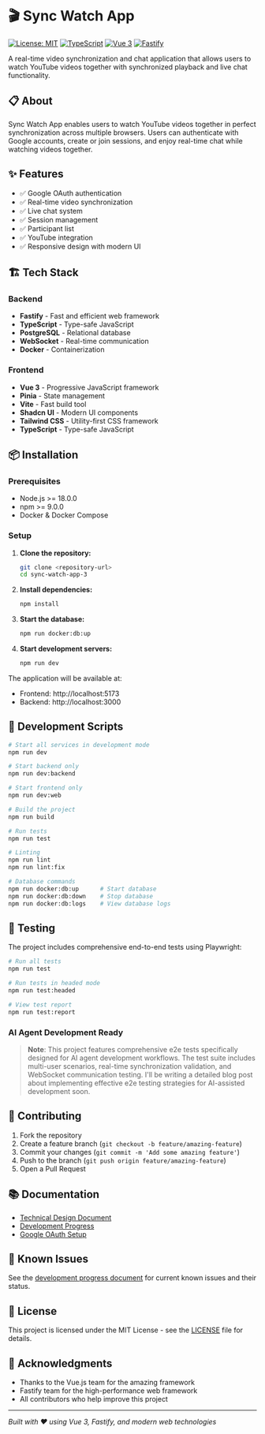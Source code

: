 # 🎬 Sync Watch App

[![License: MIT](https://img.shields.io/badge/License-MIT-yellow.svg)](https://opensource.org/licenses/MIT)
[![TypeScript](https://img.shields.io/badge/TypeScript-5.0-blue.svg)](https://www.typescriptlang.org/)
[![Vue 3](https://img.shields.io/badge/Vue-3.0-green.svg)](https://vuejs.org/)
[![Fastify](https://img.shields.io/badge/Fastify-4.0-black.svg)](https://www.fastify.io/)

A real-time video synchronization and chat application that allows users to watch YouTube videos together with synchronized playback and live chat functionality.

## 📋 About

Sync Watch App enables users to watch YouTube videos together in perfect synchronization across multiple browsers. Users can authenticate with Google accounts, create or join sessions, and enjoy real-time chat while watching videos together.

## ✨ Features

- ✅ Google OAuth authentication
- ✅ Real-time video synchronization
- ✅ Live chat system
- ✅ Session management
- ✅ Participant list
- ✅ YouTube integration
- ✅ Responsive design with modern UI

## 🏗️ Tech Stack

### Backend
- **Fastify** - Fast and efficient web framework
- **TypeScript** - Type-safe JavaScript
- **PostgreSQL** - Relational database
- **WebSocket** - Real-time communication
- **Docker** - Containerization

### Frontend
- **Vue 3** - Progressive JavaScript framework
- **Pinia** - State management
- **Vite** - Fast build tool
- **Shadcn UI** - Modern UI components
- **Tailwind CSS** - Utility-first CSS framework
- **TypeScript** - Type-safe JavaScript

## 📦 Installation

### Prerequisites
- Node.js >= 18.0.0
- npm >= 9.0.0
- Docker & Docker Compose

### Setup

1. **Clone the repository:**
   ```bash
   git clone <repository-url>
   cd sync-watch-app-3
   ```

2. **Install dependencies:**
   ```bash
   npm install
   ```

3. **Start the database:**
   ```bash
   npm run docker:db:up
   ```

4. **Start development servers:**
   ```bash
   npm run dev
   ```

The application will be available at:
- Frontend: http://localhost:5173
- Backend: http://localhost:3000

## 🔧 Development Scripts

```bash
# Start all services in development mode
npm run dev

# Start backend only
npm run dev:backend

# Start frontend only
npm run dev:web

# Build the project
npm run build

# Run tests
npm run test

# Linting
npm run lint
npm run lint:fix

# Database commands
npm run docker:db:up      # Start database
npm run docker:db:down    # Stop database
npm run docker:db:logs    # View database logs
```

## 🧪 Testing

The project includes comprehensive end-to-end tests using Playwright:

```bash
# Run all tests
npm run test

# Run tests in headed mode
npm run test:headed

# View test report
npm run test:report
```

### AI Agent Development Ready

> **Note**: This project features comprehensive e2e tests specifically designed for AI agent development workflows. The test suite includes multi-user scenarios, real-time synchronization validation, and WebSocket communication testing. I'll be writing a detailed blog post about implementing effective e2e testing strategies for AI-assisted development soon.

## 🤝 Contributing

1. Fork the repository
2. Create a feature branch (`git checkout -b feature/amazing-feature`)
3. Commit your changes (`git commit -m 'Add some amazing feature'`)
4. Push to the branch (`git push origin feature/amazing-feature`)
5. Open a Pull Request

## 📚 Documentation

- [Technical Design Document](./development.md)
- [Development Progress](./development-progress.md)
- [Google OAuth Setup](./docs/google-oauth-setup.md)

## 🐛 Known Issues

See the [development progress document](./development-progress.md) for current known issues and their status.

## 📄 License

This project is licensed under the MIT License - see the [LICENSE](LICENSE) file for details.

## 🙏 Acknowledgments

- Thanks to the Vue.js team for the amazing framework
- Fastify team for the high-performance web framework
- All contributors who help improve this project

---

*Built with ❤️ using Vue 3, Fastify, and modern web technologies* 
